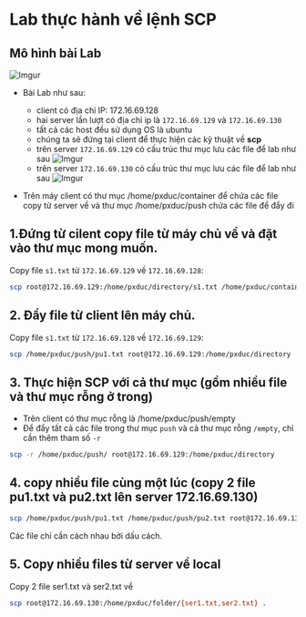 # Lab thực hành về lệnh SCP

## Mô hình bài Lab
![Imgur](http://i.imgur.com/0iwMTap.png)

- Bài Lab như sau:
	- client có địa chỉ IP: 172.16.69.128
	- hai server lần lượt có địa chỉ ip là `172.16.69.129` và `172.16.69.130`
	- tất cả các host đều sử dụng OS là ubuntu
	- chúng ta sẽ đứng tại client để thực hiện các kỹ thuật về **scp**
	- trên server `172.16.69.129` có cấu trúc thư mục lưu các file để lab như sau ![Imgur](http://i.imgur.com/T6MCLFO.png)
	- trên server `172.16.69.130` có cấu trúc thư mục lưu các file để lab như sau ![Imgur](http://i.imgur.com/BvmQpjK.png)
	
- Trên máy client có thư mục /home/pxduc/container để chứa các file copy từ server về và thư mục /home/pxduc/push chứa các file để đẩy đi

## 1.Đứng từ cilent copy file từ máy chủ về và đặt vào thư mục mong muốn.
Copy file `s1.txt` từ `172.16.69.129` về `172.16.69.128`:

```sh
scp root@172.16.69.129:/home/pxduc/directory/s1.txt /home/pxduc/container/
```

## 2. Đẩy file từ client lên máy chủ.
Copy file `s1.txt` từ `172.16.69.128` về `172.16.69.129`:
```sh
scp /home/pxduc/push/pu1.txt root@172.16.69.129:/home/pxduc/directory
```

## 3. Thực hiện SCP với cả thư mục (gồm nhiều file và thư mục rỗng ở trong)
- Trên client có thư mục rỗng là /home/pxduc/push/empty
- Để đẩy tất cả các file trong thư mục `push` và cả thư mục rỗng `/empty`, chỉ cần thêm tham số `-r`
```sh
scp -r /home/pxduc/push/ root@172.16.69.129:/home/pxduc/directory
```

## 4. copy nhiều file cùng một lúc (copy 2 file pu1.txt và pu2.txt lên server 172.16.69.130)
```sh
scp /home/pxduc/push/pu1.txt /home/pxduc/push/pu2.txt root@172.16.69.130:/home/pxduc/folder
```

Các file chỉ cần cách nhau bởi dấu cách.

## 5. Copy nhiều files từ server về local
Copy 2 file ser1.txt và ser2.txt về

```sh
scp root@172.16.69.130:/home/pxduc/folder/{ser1.txt,ser2.txt} .
``` 

